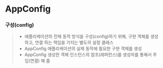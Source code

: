 # AppConfig 

### 구성(config)
> - 애플리케이션의 전체 동작 방식을 구성(config)하기 위해, 구현 객체를 생성하고, 연결 하는 책임을 가지는 별도의 설정 클래스
> - AppConfig 애플리케이션의 실제 동작에 필요한 구현 객체를 생성
> - AppConfig 생성한 객체 인스턴스의 참조(레퍼런스)를 생성자를 통해서 주입(연결) 해 줌

